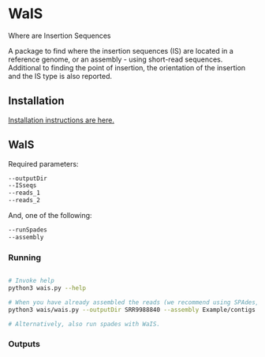 # WaIS
Where are Insertion Sequences

A package to find where the insertion sequences (IS) are located in a reference genome, or an assembly - using short-read sequences. Additional to finding the point of insertion, the orientation of the insertion and the IS type is also reported.


## Installation

[Installation instructions are here.](Installation.md)


## WaIS

Required parameters: 
```sh 
--outputDir
--ISseqs
--reads_1
--reads_2 
```

And, one of the following:
```sh
--runSpades
--assembly
```

### Running 
```sh

# Invoke help 
python3 wais.py --help 

# When you have already assembled the reads (we recommend using SPAdes, it takes longer than SKEASA, but provides higher accuracy for identifying IS insertions).
python3 wais/wais.py --outputDir SRR9988840 --assembly Example/contigs.fa --ISseqs Example/ISseqs.fasta --reads_1 SRR9988840_1.fastq.gz --reads_2 SRR9988840_2.fastq.gz 

# Alternatively, also run spades with WaIS. 


```

### Outputs

